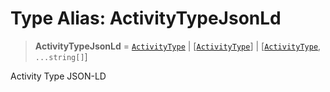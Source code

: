 # Type Alias: ActivityTypeJsonLd

> **ActivityTypeJsonLd** = [`ActivityType`](ActivityType.md) \| \[[`ActivityType`](ActivityType.md)\] \| \[[`ActivityType`](ActivityType.md), `...string[]`\]

Activity Type JSON-LD
